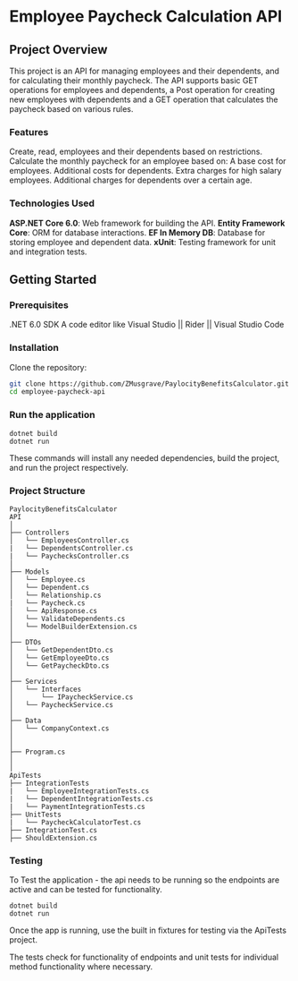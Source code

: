 # Employee Paycheck Calculation API

## Project Overview
This project is an API for managing employees and their dependents, and for calculating their monthly paycheck. The API supports basic GET operations for employees and dependents, a Post operation for creating new employees with dependents and a GET operation that calculates the paycheck based on various rules.

### Features

Create, read, employees and their dependents based on restrictions.
Calculate the monthly paycheck for an employee based on:
A base cost for employees.
Additional costs for dependents.
Extra charges for high salary employees.
Additional charges for dependents over a certain age.

### Technologies Used

**ASP.NET Core 6.0**: Web framework for building the API.
**Entity Framework Core**: ORM for database interactions.
**EF In Memory DB**: Database for storing employee and dependent data.
**xUnit**: Testing framework for unit and integration tests.

## Getting Started

### Prerequisites

.NET 6.0 SDK 
A code editor like Visual Studio || Rider || Visual Studio Code

### Installation

Clone the repository:

```bash
git clone https://github.com/ZMusgrave/PaylocityBenefitsCalculator.git
cd employee-paycheck-api
```

### Run the application

```console
dotnet build
dotnet run
```

These commands will install any needed dependencies, build the project, and run
the project respectively.

### Project Structure

```
PaylocityBenefitsCalculator
API
│
├── Controllers
│   └── EmployeesController.cs
|   └── DependentsController.cs
|   └── PaychecksController.cs
│
├── Models
│   └── Employee.cs
│   └── Dependent.cs
│   └── Relationship.cs
|   └── Paycheck.cs
│   └── ApiResponse.cs
│   └── ValidateDependents.cs
│   └── ModelBuilderExtension.cs
│
├── DTOs
│   └── GetDependentDto.cs
│   └── GetEmployeeDto.cs
│   └── GetPaycheckDto.cs
│
├── Services
│   └── Interfaces
│       └── IPaycheckService.cs
│   └── PaycheckService.cs
│
├── Data
│   └── CompanyContext.cs
│
│
├── Program.cs
│
│
ApiTests
├── IntegrationTests
|   └── EmployeeIntegrationTests.cs
|   └── DependentIntegrationTests.cs
|   └── PaymentIntegrationTests.cs
├── UnitTests
|   └── PaycheckCalculatorTest.cs
├── IntegrationTest.cs
├── ShouldExtension.cs
```

### Testing

To Test the application - the api needs to be running so the endpoints are active and can be tested for functionality.

```console
dotnet build
dotnet run
```

Once the app is running, use the built in fixtures for testing via the ApiTests project. 

The tests check for functionality of endpoints and unit tests for individual method functionality where necessary. 




